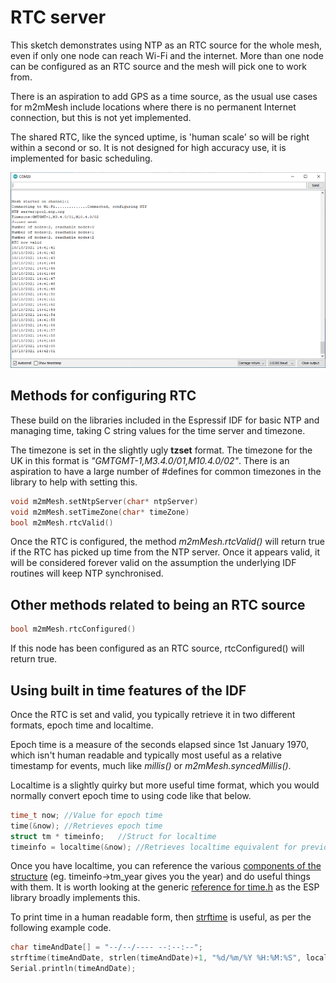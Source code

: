 # RTC server

This sketch demonstrates using NTP as an RTC source for the whole mesh, even if only one node can reach Wi-Fi and the internet. More than one node can be configured as an RTC source and the mesh will pick one to work from.

There is an aspiration to add GPS as a time source, as the usual use cases for m2mMesh include locations where there is no permanent Internet connection, but this is not yet implemented.

The shared RTC, like the synced uptime, is 'human scale' so will be right within a second or so. It is not designed for high accuracy use, it is implemented for basic scheduling.

![](output.png)

## Methods for configuring RTC

These build on the libraries included in the Espressif IDF for basic NTP and managing time, taking C string values for the time server and timezone.

The timezone is set in the slightly ugly **tzset** format. The timezone for the UK in this format is *"GMTGMT-1,M3.4.0/01,M10.4.0/02"*. There is an aspiration to have a large number of #defines for common timezones in the library to help with setting this.

```c++
void m2mMesh.setNtpServer(char* ntpServer)
void m2mMesh.setTimeZone(char* timeZone)
bool m2mMesh.rtcValid()
```

Once the RTC is configured, the method *m2mMesh.rtcValid()* will return true if the RTC has picked up time from the NTP server. Once it appears valid, it will be considered forever valid on the assumption the underlying IDF routines will keep NTP synchronised.

## Other methods related to being an RTC source

```c++
bool m2mMesh.rtcConfigured()
```

If this node has been configured as an RTC source, rtcConfigured() will return true.

## Using built in time features of the IDF

Once the RTC is set and valid, you typically retrieve it in two different formats, epoch time and localtime.

Epoch time is a measure of the seconds elapsed since 1st January 1970, which isn't human readable and typically most useful as a relative timestamp for events, much like *millis()* or *m2mMesh.syncedMillis()*.

Localtime is a slightly quirky but more useful time format, which you would normally convert epoch time to using code like that below.

```c++
time_t now;	//Value for epoch time
time(&now);	//Retrieves epoch time
struct tm * timeinfo;	//Struct for localtime
timeinfo = localtime(&now);	//Retrieves localtime equivalent for previously retrieved epoch time
```

Once you have localtime, you can reference the various [components of the structure](https://www.cplusplus.com/reference/ctime/tm/) (eg. timeinfo->tm_year gives you the year) and do useful things with them. It is worth looking at the generic [reference for time.h](https://www.cplusplus.com/reference/ctime/) as the ESP library broadly implements this.

To print time in a human readable form, then [strftime](https://www.cplusplus.com/reference/ctime/strftime/) is useful, as per the following example code.

```c++
char timeAndDate[] = "--/--/---- --:--:--";
strftime(timeAndDate, strlen(timeAndDate)+1, "%d/%m/%Y %H:%M:%S", localtime(&timestamp));
Serial.println(timeAndDate);
```

